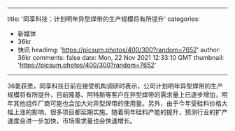 
---
title: '同享科技：计划明年异型焊带的生产规模将有所提升'
categories: 
 - 新媒体
 - 36kr
 - 快讯
headimg: 'https://picsum.photos/400/300?random=7652'
author: 36kr
comments: false
date: Mon, 22 Nov 2021 12:33:10 GMT
thumbnail: 'https://picsum.photos/400/300?random=7652'
---

<div>   
36氪获悉，同享科技日前在接受机构调研时表示，公司计划明年异型焊带的生产规模将有所提升，目前隆基、阿特斯等客户在异型焊带的需求量上已逐步增加，明年其他组件厂商可能也会加大对异型焊带的使用量。另外，由于今年受硅料价格大幅上涨的影响，很多项目都延期实施。随着明年硅料产能的提升，预测行业的扩产速度会进一步加快，市场需求量也会快速增长。  
</div>
            